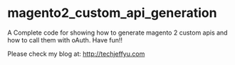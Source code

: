 # magento2_custom_api_generation
A Complete code for showing how to generate magento 2 custom apis and how to call them with oAuth. Have fun!!

Please check my blog at: http://techjeffyu.com
